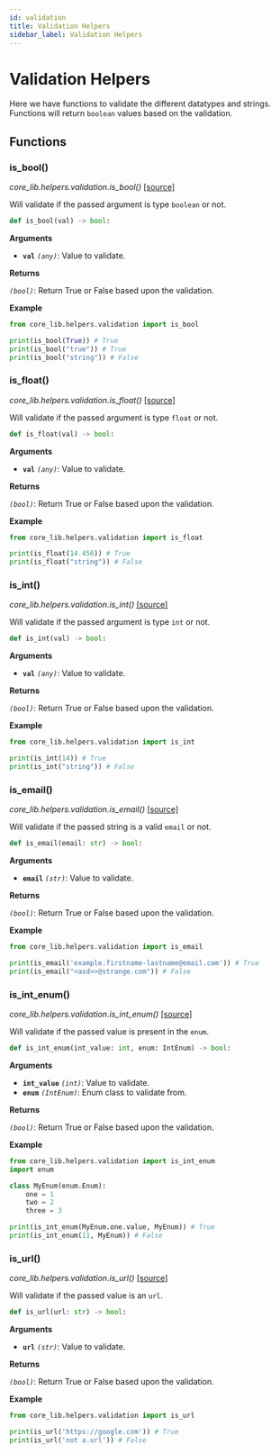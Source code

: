 ```yaml
---
id: validation
title: Validation Helpers
sidebar_label: Validation Helpers
---
```


# Validation Helpers
Here we have functions to validate the different datatypes and strings. Functions will return `boolean` values based on the validation.

## Functions

### is_bool()

*core_lib.helpers.validation.is_bool()* [[source]](https://github.com/shay-te/core-lib/blob/5b8b2a4ca73dfd29138a216eb1f5648a5ae9be55/core_lib/helpers/validation.py#L10)

Will validate if the passed argument is type `boolean` or not.

```python
def is_bool(val) -> bool:
```

**Arguments**

- **`val`** *`(any)`*: Value to validate.

**Returns**

*`(bool)`*: Return True or False based upon the validation.

**Example**

```python
from core_lib.helpers.validation import is_bool

print(is_bool(True)) # True
print(is_bool("true")) # True
print(is_bool("string")) # False
```

### is_float()

*core_lib.helpers.validation.is_float()* [[source]](https://github.com/shay-te/core-lib/blob/5b8b2a4ca73dfd29138a216eb1f5648a5ae9be55/core_lib/helpers/validation.py#L18)

Will validate if the passed argument is type `float` or not. 

```python
def is_float(val) -> bool:
```

**Arguments**

- **`val`** *`(any)`*: Value to validate.

**Returns**

*`(bool)`*: Return True or False based upon the validation.

**Example**

```python
from core_lib.helpers.validation import is_float

print(is_float(14.456)) # True
print(is_float("string")) # False
```

### is_int()

*core_lib.helpers.validation.is_int()* [[source]](https://github.com/shay-te/core-lib/blob/5b8b2a4ca73dfd29138a216eb1f5648a5ae9be55/core_lib/helpers/validation.py#L28)

Will validate if the passed argument is type `int` or not. 

```python
def is_int(val) -> bool:
```

**Arguments**

- **`val`** *`(any)`*: Value to validate.

**Returns**

*`(bool)`*: Return True or False based upon the validation.

**Example**

```python
from core_lib.helpers.validation import is_int

print(is_int(14)) # True
print(is_int("string")) # False
```

### is_email()

*core_lib.helpers.validation.is_email()* [[source]](https://github.com/shay-te/core-lib/blob/5b8b2a4ca73dfd29138a216eb1f5648a5ae9be55/core_lib/helpers/validation.py#L41)

Will validate if the passed string is a valid `email` or not. 

```python
def is_email(email: str) -> bool:
```

**Arguments**

- **`email`** *`(str)`*: Value to validate.

**Returns**

*`(bool)`*: Return True or False based upon the validation.

**Example**

```python
from core_lib.helpers.validation import is_email

print(is_email('example.firstname-lastname@email.com')) # True
print(is_email("<asd>>@strange.com")) # False
```

### is_int_enum()

*core_lib.helpers.validation.is_int_enum()* [[source]](https://github.com/shay-te/core-lib/blob/5b8b2a4ca73dfd29138a216eb1f5648a5ae9be55/core_lib/helpers/validation.py#L48)

Will validate if the passed value is present in the `enum`. 


```python
def is_int_enum(int_value: int, enum: IntEnum) -> bool:
```

**Arguments**

- **`int_value`** *`(int)`*: Value to validate.
- **`enum`** *`(IntEnum)`*: Enum class to validate from.

**Returns**

*`(bool)`*: Return True or False based upon the validation.

**Example**

```python
from core_lib.helpers.validation import is_int_enum
import enum

class MyEnum(enum.Enum):
    one = 1
    two = 2
    three = 3

print(is_int_enum(MyEnum.one.value, MyEnum)) # True
print(is_int_enum(11, MyEnum)) # False
```

### is_url()

*core_lib.helpers.validation.is_url()* [[source]](https://github.com/shay-te/core-lib/blob/5b8b2a4ca73dfd29138a216eb1f5648a5ae9be55/core_lib/helpers/validation.py#L55)

Will validate if the passed value is an `url`. 


```python
def is_url(url: str) -> bool:
```

**Arguments**

- **`url`** *`(str)`*: Value to validate.

**Returns**

*`(bool)`*: Return True or False based upon the validation.

**Example**

```python
from core_lib.helpers.validation import is_url

print(is_url('https://google.com')) # True
print(is_url('not a.url')) # False
```